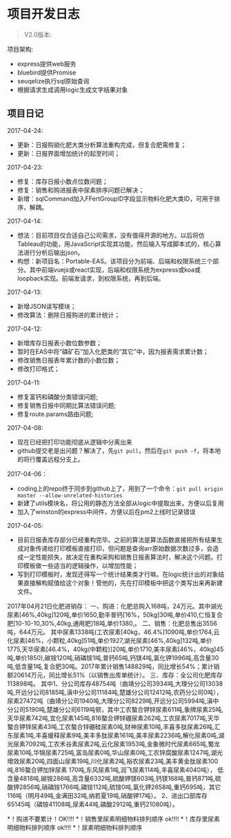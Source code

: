 # 项目开发日志

>V2.0版本:

项目架构:

- express提供web服务
- bluebird提供Promise
- seuqelize执行sql原始查询
- 根据请求生成调用logic生成文字结果对象

## 项目日记

2017-04-24:

- 更新：日报购销化肥大类分析算法重构完成，但复合肥需修复；
- 更新：日报界面增加统计的起至时间；

2017-04-23:

- 修复：库存日报小数点位数问题；
- 修复：销售和购进报表中尿素排序问题已解决；
- 新增：sqlCommand加入FFertGroupID字段显示物料化肥大类ID，可用于排序，解耦。

2017-04-14:

- 想法：目前项目仅合适自己公司需求，没有值得开源的地方。以后将仿Tableau的功能，用JavaScript实现其功能，然后输入写成脚本式的，核心算法进行分析后输出json。
- 构想：新项目名：Portable-EAS。该项目分为前端、后端和权限系统三个部分。其中前端vuejs或react实现，后端和权限系统为express或koa或loopback实现。前端发请求，到权限系统，再到后端。

2017-04-13:

- 新增JSON读写模块；
- 修改算法：删除日报购进的累计统计；

2017-04-12:

- 新增库存日报表小数位数参数；
- 暂时在EAS中将“磷矿石”加入化肥类的“其它”中，因为报表需求累计数；
- 修改销售日报表年累计数的小数位数；
- 修改打印格式；

2017-04-11:

- 修复富钙和磷酸分类错误问题;
- 修复销售日报中同期比算法错误问题;
- 修复route.params路由问题;

2017-04-08:

- 现在已经把打印功能彻底从逻辑中分离出来
- github提交老是出问题？解决了，先`git pull`，然后在`git push -f`，将本地的将行覆盖远程分支上。

2017-04-06：

- coding上的repo终于同步到github上了，用到了一个命令：`git pull origin master --allow-unrelated-histories`
- 新建了utils模块名，将公用的静态方法全部从logic中提取出来，方便以后复用
- 加入了winston的express中间件，方便以后在pm2上线时记录错误

2017-04-05:

- 目前日报表库存部分已经重构完毕。之前的算法是算法函数直接把所有结果生成对象传递给打印模板直接打印，但问题是查询arr原始数据次数过多，会造成一定性能损失，故决定在重构采购和销售日报表算法时，解决这个问题。打印模板做一些适当的逻辑操作，以增加性能；
- 写到打印模板时，发现还得写一个统计结果类才行嘛。在logic统计出的对象结果直接解构赋值给这个对象！管他的，先在打印模板中把这个类写出来再新建文件。

2017年04月21日化肥进销存：
一、购进：化肥总购入168吨，24万元。其中湖光尿素[46%,40kg]120吨,单价1650,勤丰普钙[16%，50kg]30吨,单价410,仁恒复合肥[10-10-10,30%,40kg,通用肥]18吨,单价1380,。
二、销售：化肥总售出3556吨，644万元。
    其中尿素1338吨(工农尿素[40kg，46.4%]1090吨,单价1764,云化尿素[46%，小颗粒,40kg]51吨,单价1927,湖光尿素[46%,40kg]132吨,单价1775,天华尿素[46.4%，40kg(中颗粒)]20吨,单价1710,美丰尿素[46%，40kg]45吨,单价1850),碳铵120吨,硝磷铵1吨,普钙65吨,钙镁4吨,氯化钾1996吨,高含量30吨,低含量1吨,复合肥30吨。2017年累计销售148829吨，同比增长54%；累计销额20614万元，同比增长51%（以销售出库单统计）。
三、库存：全公司化肥库存113898吨。
    其中1、分公司库存48754吨（曲靖分公司3934吨,大理分公司13038吨,开远分公司8185吨,滇中分公司11184吨,楚雄分公司12412吨,农药分公司0吨），
            尿素27472吨（曲靖分公司1940吨,大理分公司8229吨,开远分公司5994吨,滇中分公司5190吨,楚雄分公司6119吨顿，其中工农螯合钾锌尿素611吨,象牌尿素25吨,天华尿素742吨,宜化尿素145吨,816螯合钾锌硼尿素262吨,工农尿素7017吨,天华螯合钾锌尿素43吨,工农螯合锌硼硅尿素0吨,财神尿素10吨,丰喜多肽尿素26吨,汇东尿素1吨,丰喜缓释尿素9吨,美丰多肽尿素161吨,美丰尿素2236吨,解化尿素0吨,湖光尿素7092吨,工农禾谷素尿素2吨,云化尿素1953吨,金象微时代尿素665吨,蜀龙尿素10吨,华锦尿素725吨,富岛尿素0吨,华山尿素0吨,工农锌腐酸尿素1247吨,湖光增效尿素20吨,四面山尿素19吨,川化尿素2吨,裕农尿素23吨,美丰黄金肽尿素100吨,816螯合钾加锌尿素 170吨,东风尿素1吨,润飞尿素114吨,丰喜尿素4040吨），
            低含量4818吨,碳铵286吨,高含量6332吨,硫酸钾镁603吨,钙镁168吨,普钙871吨,硫酸钾2856吨,硝磷铵1766吨,磷铵112吨,硫铵0吨,氯化钾2658吨,重钙695吨，其它116吨（明月49吨,金满田32吨,纳若夏19吨,硝酸钾17吨）。
        2、进出口部库存65145吨（磷铵41108吨,尿素44吨,磷酸2912吨,重钙21080吨）。

*！购进不要累计！OK!!!!
*！销售里尿素明细物料排列顺序 ok!!!!
*！库存里尿素明细物料排列顺序 ok!!!!
*！尿素明细物料排列顺序
